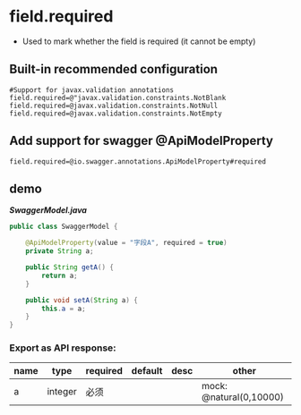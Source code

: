# field.required

- Used to mark whether the field is required (it cannot be empty)

## Built-in recommended configuration

```properties
#Support for javax.validation annotations
field.required=@"javax.validation.constraints.NotBlank
field.required=@javax.validation.constraints.NotNull
field.required=@javax.validation.constraints.NotEmpty
```

## Add support for swagger @ApiModelProperty

```properties
field.required=@io.swagger.annotations.ApiModelProperty#required
```

## demo

***SwaggerModel.java***

```java
public class SwaggerModel {

    @ApiModelProperty(value = "字段A", required = true)
    private String a;

    public String getA() {
        return a;
    }

    public void setA(String a) {
        this.a = a;
    }
}
```


### Export as API response:

| name | type | required | default | desc | other |
| --- | --- | --- | --- | --- | --- |
| a |	integer | 必须 |  |  | mock: @natural(0,10000) |